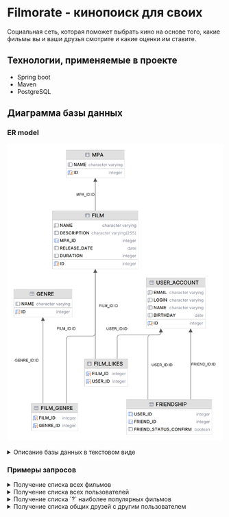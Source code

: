 # Filmorate - кинопоиск для своих

Социальная сеть, которая поможет выбрать кино на основе того, какие фильмы вы и ваши друзья смотрите и какие оценки им
ставите.

## Технологии, применяемые в проекте

- Spring boot
- Maven
- PostgreSQL

## Диаграмма базы данных

### ER model

![diagram](resources/FILMORATE.png)

<details> <summary>Описание базы данных в текстовом виде</summary>  

**FILM**

Содержит информацию о фильмах.

Таблица состоит из полей:

- `id` — **primary key** — идентификатор фильма;
- `name` — название фильма (не может быть пустым);
- `description` — описание фильма;
- `mpa_id` — **foreign key** (отсылает к таблице `mpa`) — идентификатор жанра;
- `release_date` — год выхода;
- `duration` — продолжительность фильма в минутах;

**MPA**

Содержит информацию о рейтингах ассоциации кинокомпаний (англ._ Motion Picture Association,_ сокращённо _МРА_).

Таблица состоит из полей:

- `id` — **primary key** — идентификатор рейтинга;
- `name` — возрастной рейтинг, например:
    - `PG` — детям рекомендуется смотреть такой фильм с родителями;
    - `PG-13` — детям до 13 лет смотреть такой фильм нежелательно.

**FILM_GENRE**

Связывает фильмы с жанрами.

Таблица состоит из полей:

- `film_id` — **primary key** (отсылает к таблице `film`) — идентификатор фильма;
- `genre_id` — **primary key** (отсылает к таблице `genre`) — идентификатор жанра.

**GENRE**

Содержит информацию о жанрах кино.

Таблица состоит из полей:

`id` — **primary key** — идентификатор жанра;
- `name` — название жанра, например:
  - `Комедия` — комедия;
  - `Драма` — драма.

**FILM_LIKES**

Связывает фильмы с пользователями, которые их оценили.

Таблица состоит из полей:

- `film_id` — **primary key** (отсылает к таблице `film`) — идентификатор фильма;
- `user_id` — **primary key** (отсылает к таблице `user`) — идентификатор пользователя;

**USER_ACCOUNT**

Содержит информацию о пользователях.

Таблица состоит из полей:

- `id` — **primary key** — идентификатор пользователя;
- `email` — электронная почта пользователя;
- `login` — логин пользователя (не может быть пустым);
- `name` — имя пользователя;
- `birthday` — дата рождения пользователя;

**FRIENDSHIP**

Связывает пользователей, которые являются друзьями, и указывает, подтверждена ли эта дружба.

Таблица состоит из полей:

- `id` — **primary key** — уникальный идентификатор;
- `user_id` — **foreign key** (отсылает к таблице `user`) — идентификатор пользователя;
- `friend_id` — **foreign key** (отсылает к таблице `user`) — идентификатор друга пользователя;
- `friend_status_confirm` — статус подтверждения дружбы, например:
    - `true` — `friend_id` подтвердил дружбу с пользователем `user_id`;
    - `false` — `friend_id` не подтвердил дружбу с пользователем `user_id`;

</details>  

### Примеры запросов

<details> <summary>Получение списка всех фильмов</summary>  

```sql  
SELECT *
FROM FILM  
```  

</details>  

<details> <summary>Получение списка всех пользователей</summary>  

```sql  
SELECT *
FROM USER_ACCOUNT  
```  

</details>  

<details> <summary>Получение списка `?` наиболее популярных фильмов</summary>  

```sql  
SELECT f.name, COUNT(fl.user_id) AS total_likes
FROM FILM AS f
       LEFT JOIN FILM_LIKES AS fl ON f.id = fl.film_id
GROUP BY f.id
ORDER BY total_likes DESC
LIMIT ? -- подставить количество фильмов для вывода  
```  

</details>  

<details> <summary>Получение списка общих друзей с другим пользователем</summary>  

```sql  
SELECT u.id as friend_id, u.email, u.login, u.name, u.birthday
FROM USER_ACCOUNT u
       JOIN (SELECT friend_id FROM FRIENDSHIP WHERE user_id = ?) fs1
       JOIN (SELECT friend_id FROM FRIENDSHIP WHERE user_id = ?) fs2
ON fs1.friend_id = fs2.friend_id
WHERE u.id = fs1.friend_id;
```  

</details>